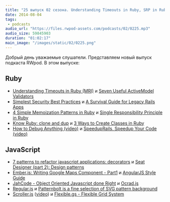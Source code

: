 ```yaml
---
title: "25 выпуск 02 сезона. Understanding Timeouts in Ruby, SRP in Ruby, Know Ruby: clone and dup, Ember.js: Writing Google Maps Component, JahCode, Scroller.js и прочее"
date: 2014-08-04
tags:
 - podcasts
audio_url: "https://files.rwpod-assets.com/podcasts/02/0225.mp3"
audio_size: 59845903
duration: "01:02:17"
main_image: "/images/static/02/0225.png"
---
```


Добрый день уважаемые слушатели. Представляем новый выпуск подкаста RWpod. В этом выпуске:

## Ruby

 - [Understanding Timeouts in Ruby (MRI)](http://redgetan.cc/understanding-timeouts-in-cruby) и [Seven Useful ActiveModel Validators](http://viget.com/extend/seven-useful-activemodel-validators)
 - [Simplest Security Best Practices](https://netguru.co/blog/posts/simplest-security-best-practices-for-servers-hosting-ruby-on-rails-apps) и [A Survival Guide for Legacy Rails Apps](http://littlelines.com/blog/2014/07/28/a-survival-guide-for-legacy-rails-apps/)
 - [4 Simple Memoization Patterns in Ruby](http://www.justinweiss.com/blog/2014/07/28/4-simple-memoization-patterns-in-ruby-and-one-gem/) и [Single Responsibility Principle in Ruby](http://jjbohn.info/blog/2014/07/28/single-responsibility-principle-a-solid-week/)
 - [Know Ruby: clone and dup](http://aaronlasseigne.com/2014/07/16/know-ruby-clone-and-dup/) и [3 Ways to Create Classes in Ruby](http://techblog.thescore.com/2014/07/19/3-ways-to-create-classes-in-ruby/)
 - [How to Debug Anything (video)](http://www.confreaks.com/videos/3451-goruco-how-to-debug-anything) и [SpeedupRails, Speedup Your Code (video)](https://www.youtube.com/watch?v=d2QdITRRMHg)

## JavaScript

 - [7 patterns to refactor javascript applications: decorators](http://journal.crushlovely.com/post/92649246643/7-patterns-to-refactor-javascript-applications-decorator) и [Seat Designer (part 2): Design patterns](https://engineering.eventbrite.com/seat-designer-part-2-design-patterns/)
 - [Ember.js: Writing Google Maps Component - Part1](http://strongpoint.io/blog/2014/07/28/ember-js-writing-google-maps-component-part-1/) и [AngularJS Style Guide](https://github.com/johnpapa/angularjs-styleguide)
 - [JahCode - Object Oriented Javascript done Right](http://jahcode.com/) и [Ocrad.js](http://antimatter15.com/ocrad.js/demo.html)
 - [Regular.js](http://regularjs.github.io/) и [Patternbolt is a fine selection of SVG pattern background](http://buseca.github.io/patternbolt/)
 - [Scroller.js](http://scrollerjs.com/) ([video](https://www.youtube.com/watch?v=VAOPi9C8674)) и [Flexible.gs - Flexible Grid System](http://flexible.gs/)


